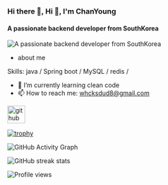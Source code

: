 ### Hi there 👋, Hi 👋, I'm ChanYoung
#### A passionate backend developer from SouthKorea 
![A passionate backend developer from SouthKorea ](https://arturssmirnovs.github.io/github-profile-readme-generator/images/banner.png)

- about me

Skills: java / Spring boot / MySQL / redis /

- 🌱 I’m currently learning clean code 
- 📫 How to reach me: whcksdud8@gmail.com 


[<img src='https://cdn.jsdelivr.net/npm/simple-icons@3.0.1/icons/github.svg' alt='github' height='40'>](https://github.com/NinjaYoung98)  

[![trophy](https://github-profile-trophy.vercel.app/?username=NinjaYoung98)](https://github.com/ryo-ma/github-profile-trophy)

![GitHub Activity Graph](https://activity-graph.herokuapp.com/graph?username=NinjaYoung98)  

![GitHub streak stats](https://streak-stats.demolab.com/?user=NinjaYoung98)  

![Profile views](https://gpvc.arturio.dev/NinjaYoung98)  
